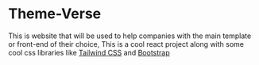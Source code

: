 # Theme-Verse
This is website that will be used to help companies with the main template or front-end of their choice, This is a cool react project along with some cool css libraries like [Tailwind CSS](https://tailwindcss.com) and [Bootstrap](https://getbootstrap.com) 
